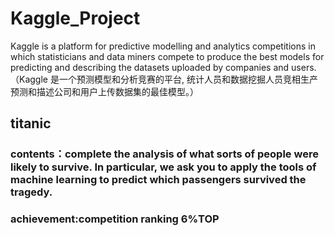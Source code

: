 # Kaggle_Project
Kaggle is a platform for predictive modelling and analytics competitions in which statisticians and data miners compete to produce the best models for predicting and describing the datasets uploaded by companies and users.（Kaggle 是一个预测模型和分析竞赛的平台, 统计人员和数据挖掘人员竞相生产预测和描述公司和用户上传数据集的最佳模型。）
## titanic
###    contents：complete the analysis of what sorts of people were likely to survive. In particular, we ask you to apply the tools of machine learning to predict which passengers survived the tragedy.
### achievement:competition ranking 6%TOP
